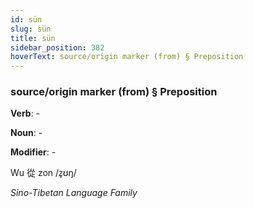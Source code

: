 ```yaml
---
id: sün
slug: sün
title: sün
sidebar_position: 382
hoverText: source/origin marker (from) § Preposition
---
```


### source/origin marker (from) § Preposition

**Verb**: -

**Noun**: -

**Modifier**: -

Wu 從 zon /z̥ʊŋ/

*Sino-Tibetan Language Family*